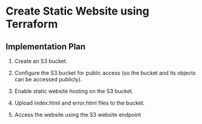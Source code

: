 # Create Static Website using Terraform
## Implementation Plan

1. Create an S3 bucket.

2. Configure the S3 bucket for public access (so the bucket and its objects can be accessed publicly).

3. Enable static website hosting on the S3 bucket.

4. Upload index.html and error.html files to the bucket.

5. Access the website using the S3 website endpoint

